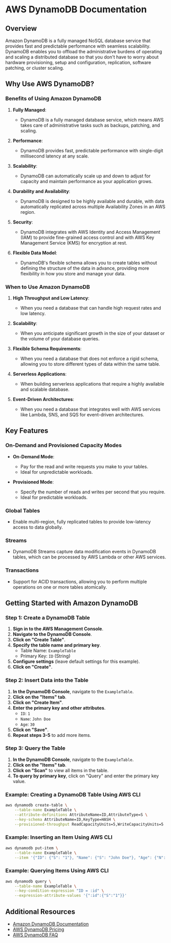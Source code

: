 # AWS DynamoDB Documentation

## Overview

Amazon DynamoDB is a fully managed NoSQL database service that provides fast and predictable performance with seamless scalability. DynamoDB enables you to offload the administrative burdens of operating and scaling a distributed database so that you don't have to worry about hardware provisioning, setup and configuration, replication, software patching, or cluster scaling.

## Why Use AWS DynamoDB?

### Benefits of Using Amazon DynamoDB

1. **Fully Managed**:
   - DynamoDB is a fully managed database service, which means AWS takes care of administrative tasks such as backups, patching, and scaling.

2. **Performance**:
   - DynamoDB provides fast, predictable performance with single-digit millisecond latency at any scale.

3. **Scalability**:
   - DynamoDB can automatically scale up and down to adjust for capacity and maintain performance as your application grows.

4. **Durability and Availability**:
   - DynamoDB is designed to be highly available and durable, with data automatically replicated across multiple Availability Zones in an AWS region.

5. **Security**:
   - DynamoDB integrates with AWS Identity and Access Management (IAM) to provide fine-grained access control and with AWS Key Management Service (KMS) for encryption at rest.

6. **Flexible Data Model**:
   - DynamoDB's flexible schema allows you to create tables without defining the structure of the data in advance, providing more flexibility in how you store and manage your data.

### When to Use Amazon DynamoDB

1. **High Throughput and Low Latency**:
   - When you need a database that can handle high request rates and low latency.

2. **Scalability**:
   - When you anticipate significant growth in the size of your dataset or the volume of your database queries.

3. **Flexible Schema Requirements**:
   - When you need a database that does not enforce a rigid schema, allowing you to store different types of data within the same table.

4. **Serverless Applications**:
   - When building serverless applications that require a highly available and scalable database.

5. **Event-Driven Architectures**:
   - When you need a database that integrates well with AWS services like Lambda, SNS, and SQS for event-driven architectures.

## Key Features

### On-Demand and Provisioned Capacity Modes

- **On-Demand Mode**:
  - Pay for the read and write requests you make to your tables.
  - Ideal for unpredictable workloads.

- **Provisioned Mode**:
  - Specify the number of reads and writes per second that you require.
  - Ideal for predictable workloads.

### Global Tables

- Enable multi-region, fully replicated tables to provide low-latency access to data globally.

### Streams

- DynamoDB Streams capture data modification events in DynamoDB tables, which can be processed by AWS Lambda or other AWS services.

### Transactions

- Support for ACID transactions, allowing you to perform multiple operations on one or more tables atomically.

## Getting Started with Amazon DynamoDB

### Step 1: Create a DynamoDB Table

1. **Sign in to the AWS Management Console**.
2. **Navigate to the DynamoDB Console**.
3. **Click on "Create Table"**.
4. **Specify the table name and primary key**.
   - Table Name: `ExampleTable`
   - Primary Key: `ID` (String)
5. **Configure settings** (leave default settings for this example).
6. **Click on "Create"**.

### Step 2: Insert Data into the Table

1. **In the DynamoDB Console**, navigate to the `ExampleTable`.
2. **Click on the "Items" tab**.
3. **Click on "Create Item"**.
4. **Enter the primary key and other attributes**.
   - `ID`: `1`
   - `Name`: `John Doe`
   - `Age`: `30`
5. **Click on "Save"**.
6. **Repeat steps 3-5** to add more items.

### Step 3: Query the Table

1. **In the DynamoDB Console**, navigate to the `ExampleTable`.
2. **Click on the "Items" tab**.
3. **Click on "Scan"** to view all items in the table.
4. **To query by primary key**, click on "Query" and enter the primary key value.

### Example: Creating a DynamoDB Table Using AWS CLI

```sh
aws dynamodb create-table \
    --table-name ExampleTable \
    --attribute-definitions AttributeName=ID,AttributeType=S \
    --key-schema AttributeName=ID,KeyType=HASH \
    --provisioned-throughput ReadCapacityUnits=5,WriteCapacityUnits=5
```

### Example: Inserting an Item Using AWS CLI

```sh
aws dynamodb put-item \
    --table-name ExampleTable \
    --item '{"ID": {"S": "1"}, "Name": {"S": "John Doe"}, "Age": {"N": "30"}}'
```

### Example: Querying Items Using AWS CLI

```sh
aws dynamodb query \
    --table-name ExampleTable \
    --key-condition-expression "ID = :id" \
    --expression-attribute-values '{":id":{"S":"1"}}'
```

## Additional Resources

- [Amazon DynamoDB Documentation](https://docs.aws.amazon.com/dynamodb/)
- [AWS DynamoDB Pricing](https://aws.amazon.com/dynamodb/pricing/)
- [AWS DynamoDB FAQ](https://aws.amazon.com/dynamodb/faqs/)

